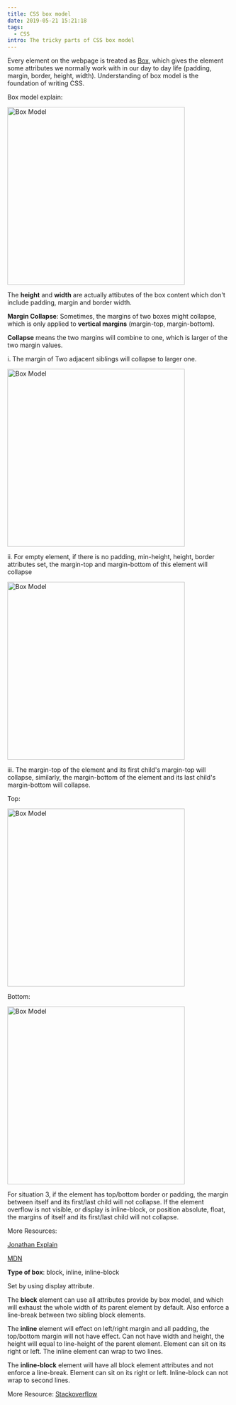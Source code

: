 ```yaml
---
title: CSS box model
date: 2019-05-21 15:21:18
tags:
  - CSS
intro: The tricky parts of CSS box model
---
```


Every element on the webpage is treated as [Box](https://developer.mozilla.org/en-US/docs/Learn/CSS/Introduction_to_CSS/Box_model), which gives the element some attributes we normally work with in our day to day life (padding, margin, border, height, width). Understanding of box model is the foundation of writing CSS.

Box model explain:

<img src="/images/box-model-standard-small.png" alt="Box Model" style="width:400px;" />

The **height** and **width** are actually attibutes of the box content which don't include padding, margin and border width.

**Margin Collapse**: Sometimes, the margins of two boxes might collapse, which is only applied to **vertical margins** (margin-top, margin-bottom).

**Collapse** means the two margins will combine to one, which is larger of the two margin values.

i. The margin of Two adjacent siblings will collapse to larger one.

<img src="/images/sibling.svg" alt="Box Model" style="width:400px;" />

ii. For empty element, if there is no padding, min-height, height, border attributes set, the margin-top and margin-bottom of this element will collapse

<img src="/images/empty.svg" alt="Box Model" style="width:400px;" />

iii. The margin-top of the element and its first child's margin-top will collapse, similarly, the margin-bottom of the element and its last child's margin-bottom will collapse.

Top:

<img src="/images/child.svg" alt="Box Model" style="width:400px;" />

Bottom:

<img src="/images/child2.svg" alt="Box Model" style="width:400px;" />

For situation 3, if the element has top/bottom border or padding, the margin between itself and its first/last child will not collapse. If the element overflow is not visible, or display is inline-block, or position absolute, float, the margins of itself and its first/last child will not collapse.

<!--
<img src="/images/no1.svg" alt="Box Model" style="width:400px;" />

<img src="/images/no2.svg" alt="Box Model" style="width:400px;" />

<img src="/images/no3.svg" alt="Box Model" style="width:400px;" /> -->

More Resources:

[Jonathan Explain](https://www.jonathan-harrell.com/whats-the-deal-with-margin-collapse/)

[MDN](https://developer.mozilla.org/en-US/docs/Web/CSS/CSS_Box_Model/Mastering_margin_collapsing)

**Type of box**: block, inline, inline-block

Set by using display attribute.

The **block** element can use all attributes provide by box model, and which will exhaust the whole width of its parent element by default. Also enforce a line-break between two sibling block elements.

The **inline** element will effect on left/right margin and all padding, the top/bottom margin will not have effect. Can not have width and height, the height will equal to line-height of the parent element. Element can sit on its right or left. The inline element can wrap to two lines.

The **inline-block** element will have all block element attributes and not enforce a line-break. Element can sit on its right or left. Inline-block can not wrap to second lines.

More Resource: [Stackoverflow](https://stackoverflow.com/questions/9189810/css-display-inline-vs-inline-block)
